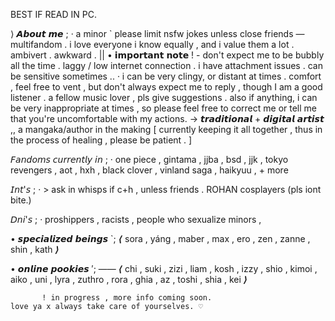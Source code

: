 BEST IF READ IN PC.

⟩ 𝘼𝙗𝙤𝙪𝙩 𝙢𝙚 ;
· a minor ` please limit nsfw jokes unless close friends
— multifandom . i love everyone i know equally , and i value them a lot . ambivert . awkward . 
|| • 𝗶𝗺𝗽𝗼𝗿𝘁𝗮𝗻𝘁 𝗻𝗼𝘁𝗲 ! - don't expect me to be bubbly all the time . laggy / low internet connection . i have attachment issues . can be sensitive sometimes ..
· i can be very clingy, or distant at times . comfort , feel free to vent , but don't always expect me to reply , though I am a good listener .
 a fellow music lover , pls give suggestions . 
  also if anything, i can be very inappropriate at times , so please feel free to correct me or tell me that you're uncomfortable with my actions.
    → 𝙩𝙧𝙖𝙙𝙞𝙩𝙞𝙤𝙣𝙖𝙡 + 𝙙𝙞𝙜𝙞𝙩𝙖𝙡 𝙖𝙧𝙩𝙞𝙨𝙩 ,, a mangaka/author in the making
[ currently keeping it all together , thus in the process of healing , please be patient . ]

𝘍𝘢𝘯𝘥𝘰𝘮𝘴 𝘤𝘶𝘳𝘳𝘦𝘯𝘵𝘭𝘺 𝘪𝘯 ;
· one piece , gintama , jjba , bsd , jjk , tokyo revengers , aot , hxh , black clover , vinland saga , haikyuu , + more 

𝘐𝘯𝘵'𝘴 ;
· > ask in whisps if c+h , unless friends . ROHAN cosplayers (pls iont bite.) 

𝘋𝘯𝘪'𝘴 ; 
· proshippers , racists , people who sexualize minors , 

• 𝙨𝙥𝙚𝙘𝙞𝙖𝙡𝙞𝙯𝙚𝙙 𝙗𝙚𝙞𝙣𝙜𝙨 `;
⟨ sora , yáng , maber , max , ero , zen , zanne , shin , kath ⟩

• 𝙤𝙣𝙡𝙞𝙣𝙚 𝙥𝙤𝙤𝙠𝙞𝙚𝙨 ′;
—— ⟨ chi , suki , zizi , liam , kosh , izzy , shio , kimoi , aiko , uni , lyra , zuthro , rora , ghia , az , toshi , shia , kei ⟩

           ! in progress , more info coming soon. 
    love ya x always take care of yourselves. ⁠♡
